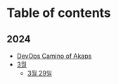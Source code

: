 # Table of contents

## 2024

* [DevOps Camino of Akaps](README.md)
* [3월](2024/3/README.md)
  * [3월 29일](2024/3/3-29.md)
